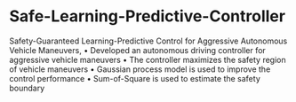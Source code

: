 # Safe-Learning-Predictive-Controller
Safety-Guaranteed Learning-Predictive Control for Aggressive Autonomous Vehicle Maneuvers, • Developed an autonomous driving controller for aggressive vehicle maneuvers • The controller maximizes the safety region of vehicle maneuvers • Gaussian process model is used to improve the control performance • Sum-of-Square is used to estimate the safety boundary
